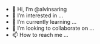 - 👋 Hi, I’m @alvinsaring
- 👀 I’m interested in ...
- 🌱 I’m currently learning ...
- 💞️ I’m looking to collaborate on ...
- 📫 How to reach me ...

<!---
alvinsaring/alvinsaring is a ✨ special ✨ repository because its `README.md` (this file) appears on your GitHub profile.
You can click the Preview link to take a look at your changes.
--->
